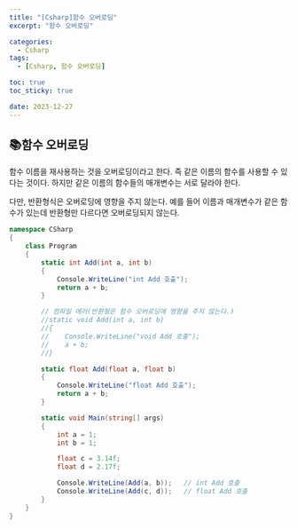 ```yaml
---
title: "[Csharp]함수 오버로딩"
excerpt: "함수 오버로딩"

categories:
  - Csharp
tags:
  - [Csharp, 함수 오버로딩]

toc: true
toc_sticky: true

date: 2023-12-27
---
```


## 📚함수 오버로딩
함수 이름을 재사용하는 것을 오버로딩이라고 한다. 즉 같은 이름의 함수를 사용할 수 있다는 것이다. 하지만 같은 이름의 함수들의 매개변수는 서로 달라야 한다.

다만, 반환형식은 오버로딩에 영향을 주지 않는다. 예를 들어 이름과 매개변수가 같은 함수가 있는데 반환형만 다르다면 오버로딩되지 않는다.

```cs
namespace CSharp
{
    class Program
    {
        static int Add(int a, int b)
        {
            Console.WriteLine("int Add 호출");
            return a + b;
        }

        // 컴파일 에러(반환형은 함수 오버로딩에 영향을 주지 않는다.)
        //static void Add(int a, int b)
        //{
        //    Console.WriteLine("void Add 호출");
        //    a + b;
        //}

        static float Add(float a, float b)
        {
            Console.WriteLine("float Add 호출");
            return a + b;
        }

        static void Main(string[] args)
        {
            int a = 1;
            int b = 1;

            float c = 3.14f;
            float d = 2.17f;

            Console.WriteLine(Add(a, b));   // int Add 호출
            Console.WriteLine(Add(c, d));   // float Add 호출
        }
    }
}
```

<br><br>
